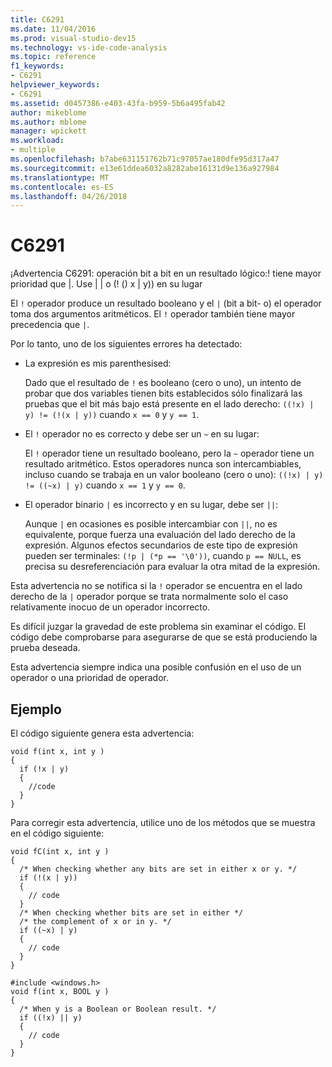 ```yaml
---
title: C6291
ms.date: 11/04/2016
ms.prod: visual-studio-dev15
ms.technology: vs-ide-code-analysis
ms.topic: reference
f1_keywords:
- C6291
helpviewer_keywords:
- C6291
ms.assetid: d0457386-e403-43fa-b959-5b6a495fab42
author: mikeblome
ms.author: mblome
manager: wpickett
ms.workload:
- multiple
ms.openlocfilehash: b7abe631151762b71c97057ae180dfe95d317a47
ms.sourcegitcommit: e13e61ddea6032a8282abe16131d9e136a927984
ms.translationtype: MT
ms.contentlocale: es-ES
ms.lasthandoff: 04/26/2018
---
```

# <a name="c6291"></a>C6291
¡Advertencia C6291: operación bit a bit en un resultado lógico:! tiene mayor prioridad que &#124;. Use &#124; &#124; o (! () x &#124; y)) en su lugar

 El `!` operador produce un resultado booleano y el `|` (bit a bit- o) el operador toma dos argumentos aritméticos. El `!` operador también tiene mayor precedencia que `|`.

 Por lo tanto, uno de los siguientes errores ha detectado:

-   La expresión es mis parenthesised:

     Dado que el resultado de `!` es booleano (cero o uno), un intento de probar que dos variables tienen bits establecidos sólo finalizará las pruebas que el bit más bajo está presente en el lado derecho: `((!x) | y) != (!(x | y))` cuando `x == 0` y `y == 1`.

-   El `!` operador no es correcto y debe ser un `~` en su lugar:

     El `!` operador tiene un resultado booleano, pero la `~` operador tiene un resultado aritmético. Estos operadores nunca son intercambiables, incluso cuando se trabaja en un valor booleano (cero o uno): `((!x) | y) != ((~x) | y)` cuando `x == 1` y `y == 0`.

-   El operador binario `|` es incorrecto y en su lugar, debe ser `||`:

     Aunque `|` en ocasiones es posible intercambiar con `||`, no es equivalente, porque fuerza una evaluación del lado derecho de la expresión. Algunos efectos secundarios de este tipo de expresión pueden ser terminales: `(!p | (*p == '\0'))`, cuando `p == NULL`, es precisa su desreferenciación para evaluar la otra mitad de la expresión.

 Esta advertencia no se notifica si la `!` operador se encuentra en el lado derecho de la `|` operador porque se trata normalmente solo el caso relativamente inocuo de un operador incorrecto.

 Es difícil juzgar la gravedad de este problema sin examinar el código. El código debe comprobarse para asegurarse de que se está produciendo la prueba deseada.

 Esta advertencia siempre indica una posible confusión en el uso de un operador o una prioridad de operador.

## <a name="example"></a>Ejemplo
 El código siguiente genera esta advertencia:

```
void f(int x, int y )
{
  if (!x | y)
  {
    //code
  }
}
```

 Para corregir esta advertencia, utilice uno de los métodos que se muestra en el código siguiente:

```
void fC(int x, int y )
{
  /* When checking whether any bits are set in either x or y. */
  if (!(x | y))
  {
    // code
  }
  /* When checking whether bits are set in either */
  /* the complement of x or in y. */
  if ((~x) | y)
  {
    // code
  }
}

#include <windows.h>
void f(int x, BOOL y )
{
  /* When y is a Boolean or Boolean result. */
  if ((!x) || y)
  {
    // code
  }
}
```